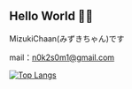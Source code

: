 ## Hello World 👋💓

MizukiChaan(みずきちゃん)です

mail：n0k2s0m1@gmail.com

[![Top Langs](https://github-readme-stats.vercel.app/api/top-langs/?username=nekonekocatcat
)](https://github.com/anuraghazra/github-readme-stats)


<!--
**nekonekocatcat/nekonekocatcat** is a ✨ _special_ ✨ repository because its `README.md` (this file) appears on your GitHub profile.

Here are some ideas to get you started:

- 🔭 I’m currently working on ...
- 🌱 I’m currently learning ...
- 👯 I’m looking to collaborate on ...
- 🤔 I’m looking for help with ...
- 💬 Ask me about ...
- 📫 How to reach me: ...
- 😄 Pronouns: ...
- ⚡ Fun fact: ...
-->
